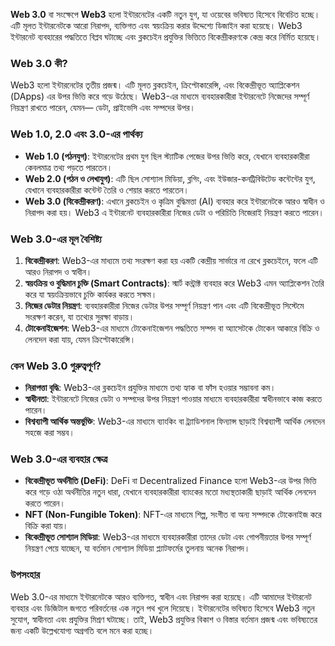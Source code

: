 **Web 3.0** বা সংক্ষেপে **Web3** হলো ইন্টারনেটের একটি নতুন যুগ, যা ওয়েবের ভবিষ্যত হিসেবে বিবেচিত হচ্ছে। এটি মূলত ইন্টারনেটকে আরো নিরাপদ, ব্যক্তিগত এবং স্বয়ংক্রিয় করার উদ্দেশ্যে ডিজাইন করা হয়েছে। Web3 ইন্টারনেট ব্যবহারের পদ্ধতিতে বিপ্লব ঘটাচ্ছে এবং ব্লকচেইন প্রযুক্তির ভিত্তিতে বিকেন্দ্রীকরণকে কেন্দ্র করে নির্মিত হয়েছে।

### Web 3.0 কী?
Web3 হলো ইন্টারনেটের তৃতীয় প্রজন্ম। এটি মূলত ব্লকচেইন, ক্রিপ্টোকারেন্সি, এবং বিকেন্দ্রীভূত অ্যাপ্লিকেশন (DApps) এর উপর ভিত্তি করে গড়ে উঠেছে। Web3-এর মাধ্যমে ব্যবহারকারীরা ইন্টারনেটে নিজেদের সম্পূর্ণ নিয়ন্ত্রণ রাখতে পারেন, যেমন— ডেটা, প্রাইভেসি এবং সম্পদের উপর।

### Web 1.0, 2.0 এবং 3.0-এর পার্থক্য
- **Web 1.0 (পঠনযুগ)**: ইন্টারনেটের প্রথম যুগ ছিল স্ট্যাটিক পেজের উপর ভিত্তি করে, যেখানে ব্যবহারকারীরা কেবলমাত্র তথ্য পড়তে পারতেন।
- **Web 2.0 (পঠন ও লেখাযুগ)**: এটি ছিল সোশ্যাল মিডিয়া, ব্লগিং, এবং ইউজার-কনট্রিবিউটেড কন্টেন্টের যুগ, যেখানে ব্যবহারকারীরা কন্টেন্ট তৈরি ও শেয়ার করতে পারতেন।
- **Web 3.0 (বিকেন্দ্রীকরণ)**: এখানে ব্লকচেইন ও কৃত্রিম বুদ্ধিমত্তা (AI) ব্যবহার করে ইন্টারনেটকে আরও স্বাধীন ও নিরাপদ করা হয়। Web3 এ ইন্টারনেট ব্যবহারকারীরা নিজের ডেটা ও পরিচিতি নিজেরাই নিয়ন্ত্রণ করতে পারেন।

### Web 3.0-এর মূল বৈশিষ্ট্য
1. **বিকেন্দ্রীকরণ**: Web3-এর মাধ্যমে তথ্য সংরক্ষণ করা হয় একটি কেন্দ্রীয় সার্ভারে না রেখে ব্লকচেইনে, ফলে এটি আরও নিরাপদ ও স্বাধীন।
2. **স্বয়ংক্রিয় ও বুদ্ধিমান চুক্তি (Smart Contracts)**: স্মার্ট কন্ট্রাক্ট ব্যবহার করে Web3 এমন অ্যাপ্লিকেশন তৈরি করে যা স্বয়ংক্রিয়ভাবে চুক্তি কার্যকর করতে সক্ষম।
3. **নিজের ডেটার নিয়ন্ত্রণ**: ব্যবহারকারীরা নিজের ডেটার উপর সম্পূর্ণ নিয়ন্ত্রণ পান এবং এটি বিকেন্দ্রীভূত সিস্টেমে সংরক্ষণ করেন, যা তথ্যের সুরক্ষা বাড়ায়।
4. **টোকেনাইজেশন**: Web3-এর মাধ্যমে টোকেনাইজেশন পদ্ধতিতে সম্পদ বা অ্যাসেটকে টোকেন আকারে বিক্রি ও লেনদেন করা যায়, যেমন ক্রিপ্টোকারেন্সি।

### কেন Web 3.0 গুরুত্বপূর্ণ?
- **নিরাপত্তা বৃদ্ধি**: Web3-এর ব্লকচেইন প্রযুক্তির মাধ্যমে তথ্য হ্যাক বা ফাঁস হওয়ার সম্ভাবনা কম।
- **স্বাধীনতা**: ইন্টারনেটে নিজের ডেটা ও সম্পদের উপর নিয়ন্ত্রণ পাওয়ার মাধ্যমে ব্যবহারকারীরা স্বাধীনভাবে কাজ করতে পারেন।
- **বিশ্বব্যাপী আর্থিক অন্তর্ভুক্তি**: Web3-এর মাধ্যমে ব্যাংকিং বা ট্র্যাডিশনাল ফিন্যান্স ছাড়াই বিশ্বব্যাপী আর্থিক লেনদেন সহজে করা সম্ভব।

### Web 3.0-এর ব্যবহার ক্ষেত্র
- **বিকেন্দ্রীভূত অর্থনীতি (DeFi)**: DeFi বা Decentralized Finance হলো Web3-এর উপর ভিত্তি করে গড়ে ওঠা অর্থনীতির নতুন ধারা, যেখানে ব্যবহারকারীরা ব্যাংকের মতো মধ্যস্থতাকারী ছাড়াই আর্থিক লেনদেন করতে পারেন।
- **NFT (Non-Fungible Token)**: NFT-এর মাধ্যমে শিল্প, সংগীত বা অন্য সম্পদকে টোকেনাইজ করে বিক্রি করা যায়।
- **বিকেন্দ্রীভূত সোশ্যাল মিডিয়া**: Web3-এর মাধ্যমে ব্যবহারকারীরা তাদের ডেটা এবং গোপনীয়তার উপর সম্পূর্ণ নিয়ন্ত্রণ পেয়ে যাচ্ছেন, যা বর্তমান সোশ্যাল মিডিয়া প্ল্যাটফর্মের তুলনায় অনেক নিরাপদ।

### উপসংহার
Web 3.0-এর মাধ্যমে ইন্টারনেটকে আরও ব্যক্তিগত, স্বাধীন এবং নিরাপদ করা হয়েছে। এটি আমাদের ইন্টারনেট ব্যবহার এবং ডিজিটাল জগতে পরিবর্তনের এক নতুন পথ খুলে দিয়েছে। ইন্টারনেটের ভবিষ্যত হিসেবে Web3 নতুন সুযোগ, স্বাধীনতা এবং প্রযুক্তির মিশ্রণ ঘটাচ্ছে। তাই, Web3 প্রযুক্তির বিকাশ ও বিস্তার বর্তমান প্রজন্ম এবং ভবিষ্যতের জন্য একটি উল্লেখযোগ্য অগ্রগতি বলে মনে করা হচ্ছে।